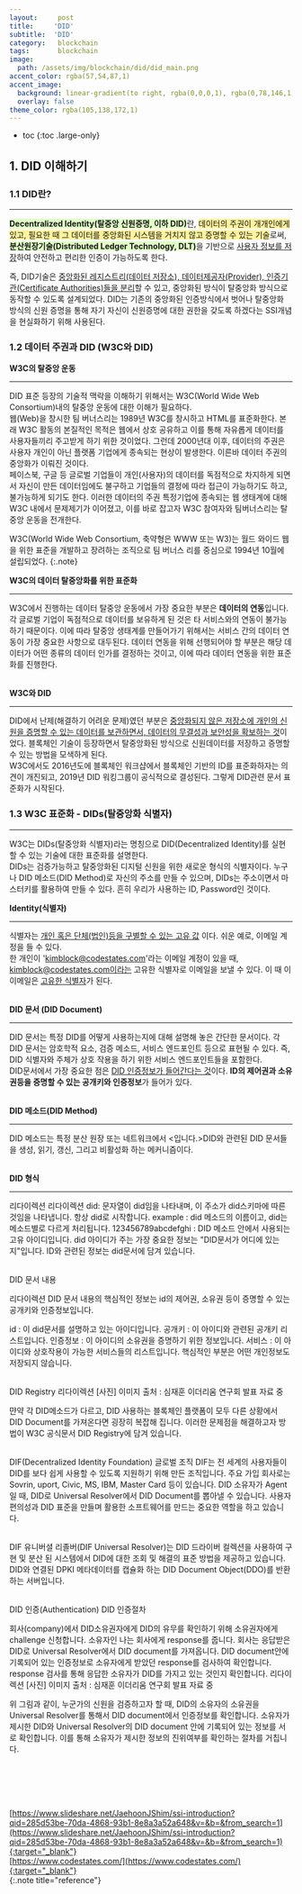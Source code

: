 ```yaml
---
layout:     post
title:     'DID'
subtitle:  'DID'
category:   blockchain
tags:       blockchain
image: 
  path: /assets/img/blockchain/did/did_main.png
accent_color: rgba(57,54,87,1)
accent_image:
  background: linear-gradient(to right, rgba(0,0,0,1), rgba(0,78,146,1));
  overlay: false
theme_color: rgba(105,138,172,1)
---
```


* toc
{:toc .large-only}

## 1. DID 이해하기

### 1.1 DID란?
---
<span style='background-color: #E0FFC4; font-weight:bold'>Decentralized Identity(탈중앙 신원증명, 이하 DID)</span>란, <span style='background-color: #FFF39B;'>데이터의 주권이 개개인에게 있고, 필요한 때 그 데이터를 중앙화된 시스템을 거치지 않고 증명할 수 있는 기술</span>로써, <span style='background-color: #E0FFC4;font-weight:bold'>분산원장기술(Distributed Ledger Technology, DLT)</span>을 기반으로 <u>사용자 정보를 저장</u>하여 안전하고 편리한 인증이 가능하도록 한다. 

즉, DID기술은 <u>중앙화된 레지스트리(데이터 저장소), 데이터제공자(Provider), 인증기관(Certificate Authorities)들을 분리</u>할 수 있고, 중앙화된 방식이 탈중앙화 방식으로 동작할 수 있도록 설계되었다.
DID는 기존의 중앙화된 인증방식에서 벗어나 탈중앙화 방식의 신원 증명을 통해 자기 자신이 신원증명에 대한 권한을 갖도록 하겠다는 SSI개념을 현실화하기 위해 사용된다.

### 1.2 데이터 주권과 DID (W3C와 DID)

**W3C의 탈중앙 운동** 

---
DID 표준 등장의 기술적 맥락을 이해하기 위해서는 W3C(World Wide Web Consortium)내의 탈중앙 운동에 대한 이해가 필요하다. <br/>
웹(Web)을 창시한 팀 버너스리는 1989년 W3C를 창시하고 HTML를 표준화한다. 본래 W3C 활동의 본질적인 목적은 웹에서 상호 공유하고 이를 통해 자유롭게 데이터를 사용자들끼리 주고받게 하기 위한 것이었다. 그런데 2000년대 이후, 데이터의 주권은 사용자 개인이 아닌 플랫폼 기업에게 종속되는 현상이 발생한다. 이른바 데이터 주권의 중앙화가 이뤄진 것이다.<br/>
페이스북, 구글 등 글로벌 기업들이 개인(사용자)의 데이터를 독점적으로 차지하게 되면서 자신이 만든 데이터임에도 불구하고 기업들의 결정에 따라 접근이 가능하기도 하고, 불가능하게 되기도 한다. 이러한 데이터의 주권 특정기업에 종속되는 웹 생태계에 대해 W3C 내에서 문제제기가 이어졌고, 이를 바로 잡고자 W3C 참여자와 팀버너스리는 탈중앙 운동을 전개한다.

W3C(World Wide Web Consortium, 축약형은 WWW 또는 W3)는 월드 와이드 웹을 위한 표준을 개발하고 장려하는 조직으로 팀 버너스 리를 중심으로 1994년 10월에 설립되었다.
{:.note}
<br/>

**W3C의 데이터 탈중앙화를 위한 표준화**

---
W3C에서 진행하는 데이터 탈중앙 운동에서 가장 중요한 부분은 **데이터의 연동**입니다. 각 글로벌 기업이 독점적으로 데이터를 보유하게 된 것은 타 서비스와의 연동이 불가능하기 때문이다. 이에 따라 탈중앙 생태계를 만들어가기 위해서는 서비스 간의 데이터 연동이 가장 중요한 사항으로 대두된다. 데이터 연동을 위해 선행되어야 할 부분은 해당 데이터가 어떤 종류의 데이터 인가를 결정하는 것이고, 이에 따라 데이터 연동을 위한 표준화를 진행한다.
<br/>
<br/>

**W3C와 DID**

---
DID에서 난제(해결하기 어려운 문제)였던 부분은 <u>중앙화되지 않은 저장소에 개인의 신원을 증명할 수 있는 데이터를 보관하면서, 데이터의 무결성과 보안성을 확보하는 것</u>이었다. 블록체인 기술이 등장하면서 탈중앙화된 방식으로 신원데이터를 저장하고 증명할 수 있는 방법을 모색하게 된다. <br/>
W3C에서도 2016년도에 블록체인 워크샵에서 블록체인 기반의 ID를 표준화하자는 의견이 개진되고, 2019년 DID 워킹그룹이 공식적으로 결성된다. 그렇게 DID관련 문서 표준화가 시작된다.
<br/>

### 1.3 W3C 표준화 - DIDs(탈중앙화 식별자)
---
W3C는 DIDs(탈중앙화 식별자)라는 명칭으로 DID(Decentralized Identity)를 실현할 수 있는 기술에 대한 표준화를 설명한다. <br/>
DIDs는 검증가능하고 탈중앙화된 디지털 신원을 위한 새로운 형식의 식별자이다. 누구나 DID 메소드(DID Method)로 자신의 주소를 만들 수 있으며, DIDs는 주소이면서 마스터키를 활용하여 만들 수 있다. 흔히 우리가 사용하는 ID, Password인 것이다.

**Identity(식별자)**

---
식별자는 <u>개인 혹은 단체(법인)등을 구별할 수 있는 고유 값</u> 이다. 쉬운 예로, 이메일 계정을 들 수 있다. <br/>
한 개인이 'kimblock@codestates.com'라는 이메일 계정이 있을 때, kimblock@codestates.com이라는 고유한 식별자로 이메일을 보낼 수 있다. 이 때 이 이메일은 <u>고유한 식별자</u>가 된다.
<br/>
<br/>

**DID 문서 (DID Document)**

---
DID 문서는 특정 DID를 어떻게 사용하는지에 대해 설명해 놓은 간단한 문서이다. 각 DID 문서는 암호학적 요소, 검증 메소드, 서비스 엔드포인트 등으로 표현될 수 있다. 즉, DID 식별자와 주체가 상호 작용을 하기 위한 서비스 엔드포인트들을 포함한다. <br/>
DID문서에서 가장 중요한 점은 <u>DID 인증정보가 들어간다는 것</u>이다. **ID의 제어권과 소유권등을 증명할 수 있는 공개키와 인증정보**가 들어가 있다.
<br/>
<br/>

**DID 메소드(DID Method)**

---
DID 메소드는 특정 분산 원장 또는 네트워크에서 <입니다.>DID와 관련된 DID 문서들을 생성, 읽기, 갱신, 그리고 비활성화 하는 메커니즘</u>이다.
<br/>
<br/>

**DID 형식**

---
리다이렉션
리다이렉션
did: 문자열이 did임을 나타내며, 이 주소가 did스키마에 따른 것임을 나타냅니다. 항상 did로 시작합니다.
example : did 메소드의 이름이고, did는 메소드별로 다르게 처리됩니다.
123456789abcdefghi : DID 메소드 안에서 사용되는 고유 아이디입니다.
did 아이디가 주는 가장 중요한 정보는 "DID문서가 어디에 있는지"입니다.
ID와 관련된 정보는 did문서에 담겨 있습니다.
<br/>
<br/>

DID 문서 내용

리다이렉션
DID 문서 내용의 핵심적인 정보는 id의 제어권, 소유권 등이 증명할 수 있는 공개키와 인증정보입니다.

id : 이 did문서를 설명하고 있는 아이디입니다.
공개키 : 이 아이디와 관련된 공개키 리스트입니다.
인증정보 : 이 아이디의 소유권을 증명하기 위한 정보입니다.
서비스 : 이 아이디와 상호작용이 가능한 서비스들의 리스트입니다.
핵심적인 부분은 어떤 개인정보도 저장되지 않습니다.
<br/>
<br/>


DID Registry
리다이렉션
[사진] 이미지 출처 : 심재훈 이더리움 연구회 발표 자료 중

먄약 각 DID메소드가 다르고, DID 사용하는 블록체인 플랫폼이 모두 다른 상황에서 DID Document를 가져온다면 굉장히 복잡해 집니다. 이러한 문제점을 해결하고자 방법이 W3C 공식문서 DID Registry에 담겨 있습니다.
<br/>
<br/>

DIF(Decentralized Identity Foundation) 글로벌 조직
DIF는 전 세계의 사용자들이 DID를 보다 쉽게 사용할 수 있도록 지원하기 위해 만든 조직입니다. 주요 가입 회사로는 Sovrin, uport, Civic, MS, IBM, Master Card 등이 있습니다.
DID 소유자가 Agent일 때, DID로 Universal Resolver에서 DID Document를 뽑아낼 수 있습니다. 사용자 편의성과 DID 표준을 만들며 활용한 소프트웨어를 만드는 중요한 역할을 하고 있습니다.
<br/>
<br/>

DIF 유니버셜 리졸버(DIF Universal Resolver)는 DID 드라이버 컬렉션을 사용하여 구현 및 분산 된 시스템에서 DID에 대한 조회 및 해결의 표준 방법을 제공하고 있습니다.
DID와 연결된 DPKI 메타데이터를 캡슐화 하는 DID Document Object(DDO)를 반환하는 서버입니다.
<br/>
<br/>


DID 인증(Authentication)
DID 인증절차

회사(company)에서 DID소유권자에게 DID의 유무를 확인하기 위해 소유권자에게 challenge 신청합니다.
소유자인 나는 회사에게 response를 줍니다.
회사는 응답받은 DID로 Universal Resolver에서 DID document를 가져옵니다.
DID document안에 기록되어 있는 인증정보로 소유자에게 받았던 response를 검사하여 확인합니다.
response 검사를 통해 응답한 소유자가 DID를 가지고 있는 것인지 확인합니다.
리다이렉션
[사진] 이미지 출처 : 심재훈 이더리움 연구회 발표 자료 중

위 그림과 같이, 누군가의 신원을 검증하고자 할 때, DID의 소유자의 소유권을 Universal Resolver를 통해서 DID document에서 인증정보를 확인합니다. 소유자가 제시한 DID와 Universal Resolver의 DID document 안에 기록되어 있는 정보를 서로 확인합니다. 이를 통해 소유자가 제시한 정보의 진위여부를 확인하는 절차를 거칩니다.
<br/>
<br/>








<br>
<br>
<br>

[https://www.slideshare.net/JaehoonJShim/ssi-introduction?qid=285d53be-70da-4868-93b1-8e8a3a52a648&v=&b=&from_search=1](https://www.slideshare.net/JaehoonJShim/ssi-introduction?qid=285d53be-70da-4868-93b1-8e8a3a52a648&v=&b=&from_search=1){:target="_blank"}<br>
[https://www.codestates.com/](https://www.codestates.com/){:target="_blank"}<br>
{:.note title="reference"}
